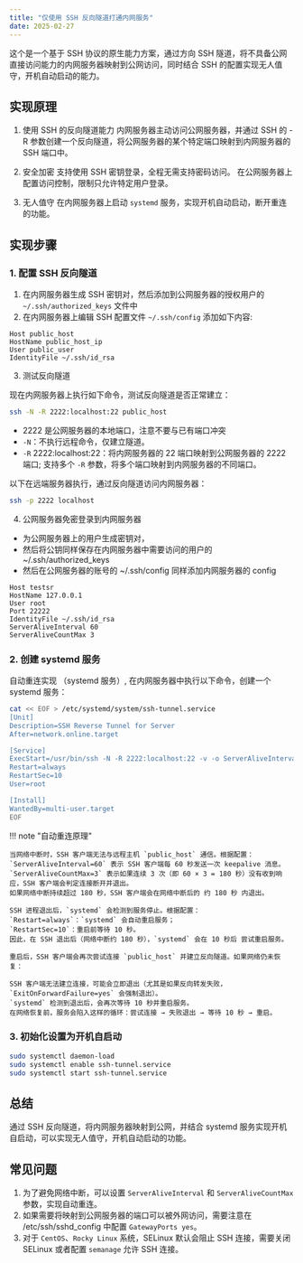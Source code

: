 ```yaml
---
title: "仅使用 SSH 反向隧道打通内网服务"
date: 2025-02-27
---
```


这个是一个基于 SSH 协议的原生能力方案，通过方向 SSH 隧道，将不具备公网直接访问能力的内网服务器映射到公网访问，同时结合 SSH 的配置实现无人值守，开机自动启动的能力。

## 实现原理

1. 使用 SSH 的反向隧道能力
   内网服务器主动访问公网服务器，并通过 SSH 的 -R 参数创建一个反向隧道，将公网服务器的某个特定端口映射到内网服务器的 SSH 端口中。

2. 安全加密
   支持使用 SSH 密钥登录，全程无需支持密码访问。
   在公网服务器上配置访问控制，限制只允许特定用户登录。

3. 无人值守
   在内网服务器上启动 `systemd` 服务，实现开机自动启动，断开重连的功能。

## 实现步骤

### 1. 配置 SSH 反向隧道

1. 在内网服务器生成 SSH 密钥对，然后添加到公网服务器的授权用户的 `~/.ssh/authorized_keys` 文件中
2. 在内网服务器上编辑 SSH 配置文件 `~/.ssh/config` 添加如下内容:

```shell
Host public_host
HostName public_host_ip
User public_user
IdentityFile ~/.ssh/id_rsa
```

3. 测试反向隧道

现在内网服务器上执行如下命令，测试反向隧道是否正常建立：

```bash
ssh -N -R 2222:localhost:22 public_host
```

- 2222 是公网服务器的本地端口，注意不要与已有端口冲突
- `-N`：不执行远程命令，仅建立隧道。
- `-R` 2222:localhost:22：将内网服务器的 22 端口映射到公网服务器的 2222 端口; 支持多个 `-R` 参数，将多个端口映射到内网服务器的不同端口。

以下在远端服务器执行，通过反向隧道访问内网服务器：

```bash
ssh -p 2222 localhost
```

4. 公网服务器免密登录到内网服务器

- 为公网服务器上的用户生成密钥对，
- 然后将公钥同样保存在内网服务器中需要访问的用户的~/.ssh/authorized_keys
- 然后在公网服务器的账号的 ~/.ssh/config 同样添加内网服务器的 config

```shell
Host testsr
HostName 127.0.0.1
User root
Port 22222
IdentityFile ~/.ssh/id_rsa
ServerAliveInterval 60
ServerAliveCountMax 3
```

### 2. 创建 systemd 服务

自动重连实现 （systemd 服务）, 在内网服务器中执行以下命令，创建一个 systemd 服务：

```bash
cat << EOF > /etc/systemd/system/ssh-tunnel.service
[Unit]
Description=SSH Reverse Tunnel for Server
After=network.online.target

[Service]
ExecStart=/usr/bin/ssh -N -R 2222:localhost:22 -v -o ServerAliveInterval=60 -o ServerAliveCountMax=3 -o ExitOnForwardFailure=yes public_host # 依赖 root 配置 .ssh/config
Restart=always
RestartSec=10
User=root

[Install]
WantedBy=multi-user.target
EOF
```

!!! note "自动重连原理"

    当网络中断时，SSH 客户端无法与远程主机 `public_host` 通信。根据配置：
    `ServerAliveInterval=60` 表示 SSH 客户端每 60 秒发送一次 keepalive 消息。
    `ServerAliveCountMax=3` 表示如果连续 3 次（即 60 × 3 = 180 秒）没有收到响应，SSH 客户端会判定连接断开并退出。
    如果网络中断持续超过 180 秒，SSH 客户端会在网络中断后的 约 180 秒 内退出。

    SSH 进程退出后，`systemd` 会检测到服务停止。根据配置：
    `Restart=always`：`systemd` 会自动重启服务；
    `RestartSec=10`：重启前等待 10 秒。
    因此，在 SSH 退出后（网络中断约 180 秒），`systemd` 会在 10 秒后 尝试重启服务。

    重启后，SSH 客户端会再次尝试连接 `public_host` 并建立反向隧道。如果网络仍未恢复：

    SSH 客户端无法建立连接，可能会立即退出（尤其是如果反向转发失败，`ExitOnForwardFailure=yes` 会强制退出）。
    `systemd` 检测到退出后，会再次等待 10 秒并重启服务。
    在网络恢复前，服务会陷入这样的循环：尝试连接 → 失败退出 → 等待 10 秒 → 重启。

### 3. 初始化设置为开机自启动

```bash
sudo systemctl daemon-load
sudo systemctl enable ssh-tunnel.service
sudo systemctl start ssh-tunnel.service
```

## 总结

通过 SSH 反向隧道，将内网服务器映射到公网，并结合 systemd 服务实现开机自启动，可以实现无人值守，开机自动启动的功能。

## 常见问题

1. 为了避免网络中断，可以设置 `ServerAliveInterval` 和 `ServerAliveCountMax` 参数，实现自动重连。
2. 如果需要将映射到公网服务器的端口可以被外网访问，需要注意在 /etc/ssh/sshd_config 中配置 `GatewayPorts yes`。
3. 对于 `CentOS`、`Rocky Linux` 系统，SELinux 默认会阻止 SSH 连接，需要关闭 SELinux 或者配置 `semanage` 允许 SSH 连接。
